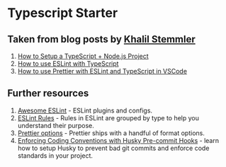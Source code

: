 # Typescript Starter

## Taken from blog posts by [Khalil Stemmler](https://khalilstemmler.com/)

1. [How to Setup a TypeScript + Node.js Project](https://khalilstemmler.com/blogs/typescript/node-starter-project/)
2. [How to use ESLint with TypeScript](https://khalilstemmler.com/blogs/typescript/eslint-for-typescript/)
3. [How to use Prettier with ESLint and TypeScript in VSCode](https://khalilstemmler.com/blogs/tooling/prettier/)

## Further resources

1. [Awesome ESLint](https://github.com/dustinspecker/awesome-eslint) - ESLint plugins and configs.
2. [ESLint Rules](https://eslint.org/docs/latest/rules/) - Rules in ESLint are grouped by type to help you understand their purpose.
3. [Prettier options](https://prettier.io/docs/en/options.html) - Prettier ships with a handful of format options.
4. [Enforcing Coding Conventions with Husky Pre-commit Hooks](https://khalilstemmler.com/blogs/tooling/enforcing-husky-precommit-hooks/) - learn how to setup Husky to prevent bad git commits and enforce code standards in your project.
